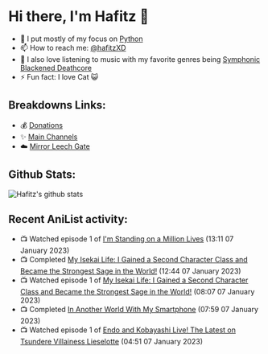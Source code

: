 # Hi there, I'm Hafitz 👋
- 🐍 I put mostly of my focus on [Python](https://python.org)
- 📫 How to reach me: [@hafitzXD](https://t.me/hafitzXD)
- 🎵 I also love listening to music with my favorite genres being [Symphonic Blackened Deathcore](https://youtu.be/qyYmS_iBcy4)
- ⚡ Fun fact: I love Cat 😺

## Breakdowns Links:
- 💰 [Donations](https://t.me/TheBreakdowns/2)
- ✨ [Main Channels](https://t.me/TheBreakdowns)
- ☁️ [Mirror Leech Gate](https://t.me/BreakdownsGate)

## Github Stats:
![Hafitz's github stats](https://github-readme-stats.vercel.app/api?username=breakdowns&show_icons=true&count_private=true&bg_color=00000000&text_color=777)

## Recent AniList activity:
<!-- ANILIST_ACTIVITY:start -->

-   📺 Watched episode 1 of [I'm Standing on a Million Lives](https://anilist.co/anime/116242) (13:11 07 January 2023)
-   📺 Completed [My Isekai Life: I Gained a Second Character Class and Became the Strongest Sage in the World!](https://anilist.co/anime/129192) (12:44 07 January 2023)
-   📺 Watched episode 1 of [My Isekai Life: I Gained a Second Character Class and Became the Strongest Sage in the World!](https://anilist.co/anime/129192) (08:07 07 January 2023)
-   📺 Completed [In Another World With My Smartphone](https://anilist.co/anime/98491) (07:59 07 January 2023)
-   📺 Watched episode 1 of [Endo and Kobayashi Live! The Latest on Tsundere Villainess Lieselotte](https://anilist.co/anime/143064) (04:51 07 January 2023)

<!-- ANILIST_ACTIVITY:end -->
